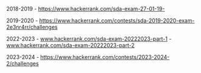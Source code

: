 2018-2019 - https://www.hackerrank.com/sda-exam-27-01-19-

2019-2020 - https://www.hackerrank.com/contests/sda-2019-2020-exam-2e3nr4rr/challenges

2022-2023 - www.hackerrank.com/sda-exam-20222023-part-1
          - www.hackerrank.com/sda-exam-20222023-part-2

2023-2024 - https://www.hackerrank.com/contests/2023-2024-2/challenges
